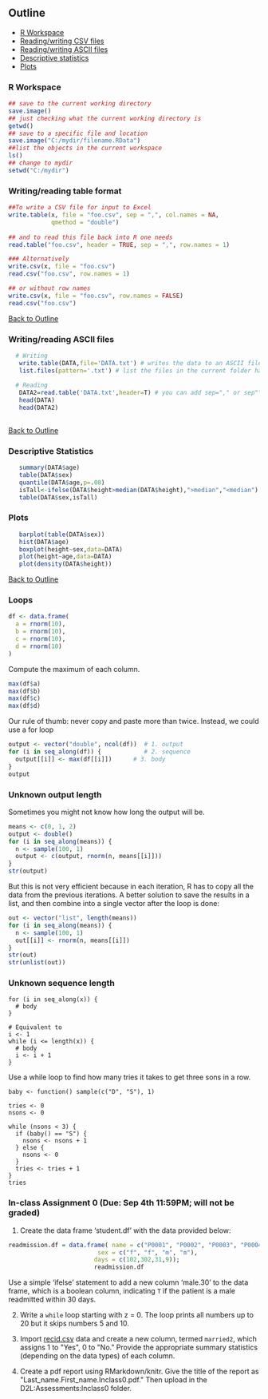 
<div id="Outline" />

## Outline
  * [R Workspace](#workspace) 
  * [Reading/writing CSV files](#read-write-csv) 
  * [Reading/writing ASCII files](#read-write) 
  * [Descriptive statistics](#descriptives)
  * [Plots](#plots) 
    
<div id="workspace" />

### R Workspace
```R
## save to the current working directory
save.image()
## just checking what the current working directory is
getwd()
## save to a specific file and location
save.image("C:/mydir/filename.RData")
##list the objects in the current workspace
ls()  
## change to mydir
setwd("C:/mydir")   
```

<div id="read-write-csv" />

### Writing/reading table format
```R
##To write a CSV file for input to Excel 
write.table(x, file = "foo.csv", sep = ",", col.names = NA,
            qmethod = "double")
           
## and to read this file back into R one needs
read.table("foo.csv", header = TRUE, sep = ",", row.names = 1)

### Alternatively
write.csv(x, file = "foo.csv")
read.csv("foo.csv", row.names = 1)

## or without row names
write.csv(x, file = "foo.csv", row.names = FALSE)
read.csv("foo.csv")
```
 [Back to Outline](#Outline)
 <div id="read-write" />
 
        
### Writing/reading ASCII files
```R
  # Writing
   write.table(DATA,file='DATA.txt') # writes the data to an ASCII file
   list.files(pattern='.txt') # list the files in the current folder having *.txt in the name.
  
  # Reading
   DATA2=read.table('DATA.txt',header=T) # you can add sep="," or sep"\t" for comma and tab-spearated files, respectively
   head(DATA)
   head(DATA2)
   
```
[Back to Outline](#Outline)

<div id="descriptives" />

### Descriptive Statistics

```R
   summary(DATA$age)
   table(DATA$sex)
   quantile(DATA$age,p=.08)
   isTall<-ifelse(DATA$height>median(DATA$height),">median","<median")
   table(DATA$sex,isTall)
```

<div id="plots" />

### Plots
```r
   barplot(table(DATA$sex))
   hist(DATA$age)
   boxplot(height~sex,data=DATA)
   plot(height~age,data=DATA)
   plot(density(DATA$height))
```
[Back to Outline](#Outline)

### Loops

```r
df <- data.frame(
  a = rnorm(10),
  b = rnorm(10),
  c = rnorm(10),
  d = rnorm(10)
)
```

Compute the maximum of each column. 
```r
max(df$a)
max(df$b)
max(df$c)
max(df$d)
```

Our rule of thumb: never copy and paste more than twice. Instead, we could use a for loop

```r
output <- vector("double", ncol(df))  # 1. output
for (i in seq_along(df)) {            # 2. sequence
  output[[i]] <- max(df[[i]])      # 3. body
}
output
```
### Unknown output length
Sometimes you might not know how long the output will be. 

```r
means <- c(0, 1, 2)
output <- double()
for (i in seq_along(means)) {
  n <- sample(100, 1)
  output <- c(output, rnorm(n, means[[i]]))
}
str(output)
```
But this is not very efficient because in each iteration,  R has to copy all the data from the previous iterations. 
A better solution to save the results in a list, and then combine into a single vector after the loop is done:

```r
out <- vector("list", length(means))
for (i in seq_along(means)) {
  n <- sample(100, 1)
  out[[i]] <- rnorm(n, means[[i]])
}
str(out)
str(unlist(out))
```
### Unknown sequence length

```{r}
for (i in seq_along(x)) {
  # body
}

# Equivalent to
i <- 1
while (i <= length(x)) {
  # body
  i <- i + 1 
}
```

Use a while loop to find how many tries it takes to get three sons in a row.

```{r}
baby <- function() sample(c("D", "S"), 1)

tries <- 0
nsons <- 0

while (nsons < 3) {
  if (baby() == "S") {
    nsons <- nsons + 1
  } else {
    nsons <- 0
  }
  tries <- tries + 1
}
tries
```


### In-class Assignment 0 (Due: Sep 4th 11:59PM; will not be graded)

1.  Create the data frame ‘student.df’ with the data provided below:

```r
readmission.df = data.frame( name = c("P0001", "P0002", "P0003", "P0004"),
                         sex = c("f", "f", "m", "m"), 
                        days = c(102,302,31,9)); 
                        readmission.df
```
Use a simple ‘ifelse’ statement to add a new column ‘male.30’ to the data frame,  which is a boolean column, indicating `T` if the patient is a male readmitted within  30 days.

2. Write a `while` loop starting with z = 0.  The loop prints all numbers up to 20 but it skips numbers 5 and 10.

3. Import [recid.csv](https://app.box.com/s/5glnpw5iia8fwgzquevym91a3rsfye9e) data and create a new column, termed `married2`, which assigns 1 to "Yes",  0 to "No." Provide the appropriate summary statistics (depending on the data types) of each column. 


4. Create  a pdf report  using RMarkdown/knitr. 
Give the title of the report as "Last_name.First_name.Inclass0.pdf."
Then upload in the D2L:Assessments:Inclass0 folder.
